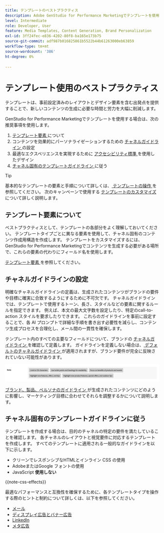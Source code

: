 ```yaml
---
title: テンプレートのベストプラクティス
description: Adobe GenStudio for Performance Marketingでテンプレートを使用する際は、ベストプラクティスに従ってください。
level: Intermediate
role: Developer, User
feature: Media Templates, Content Generation, Brand Personalization
exl-id: 3ff24fec-e836-4202-80f8-ba165e173b75
source-git-commit: adf987b016825861b5522b44b61263000eb63859
workflow-type: tm+mt
source-wordcount: '386'
ht-degree: 0%

---
```


# テンプレート使用のベストプラクティス

テンプレートは、事前設定済みのレイアウトとデザイン要素を含む出発点を提供することで、新しいコンテンツの生成に必要な時間と労力を大幅に削減します。

GenStudio for Performance Marketingでテンプレートを使用する場合は、次の推奨事項を使用します。

1. [ テンプレート要素 ](#know-about-template-elements) について
1. コンテンツを効果的にパーソナライゼーションするための [ チャネルガイドライン ](#configure-channel-guidelines) の設定
1. 最適なエクスペリエンスを実現するために [ アクセシビリティ標準 ](accessibility-for-templates.md) を使用したデザイン
1. [ チャネル固有のテンプレートガイドライン ](#follow-channel-specific-template-guidelines) に従う

>[!TIP]
>
>基本的なテンプレートの要素と手順について詳しくは、[ テンプレートの操作 ](use-templates.md) を参照してください。 次のキャンペーンで使用する [ テンプレートのカスタマイズ ](customize-template.md) について詳しく説明します。

## テンプレート要素について

ベストプラクティスとして、テンプレートの各部分をよく理解しておいてください。 テンプレートタイプごとに異なる要素を使用して、チャネル固有のコンテンツ作成用構造を作成します。 テンプレートをカスタマイズするには、GenStudio for Performance Marketingでコンテンツを生成する必要がある場所で、これらの要素の代わりにフィールド名を使用します。

[ テンプレート要素 ](use-templates.md#template-elements) を参照してください。

## チャネルガイドラインの設定

明確なチャネルガイドラインの定義は、生成されたコンテンツがブランドの要件や目標に確実に合致するようにするために不可欠です。 チャネルガイドラインでは、テンプレートで使用するトーン、長さ、スタイルなどの要素に関するルールを指定できます。 例えば、本文の最大文字数を設定したり、特定のcall-to-action スタイルを要求したりできます。 これらのガイドラインを事前に設定することで、各 AI プロンプトで詳細な手順を書き出す必要性を減らし、コンテンツ生成プロセスを合理化し、メール間の一貫性を確保します。

テンプレート内のすべての主要なフィールドについて、ブランドの [ チャネルガイドライン ](/help/user-guide/guidelines/brands.md#channel-guidelines) を確認して定義します。 ガイドラインを定義しない場合は、[ デフォルトのチャネルガイドライン ](/help/user-guide/guidelines/brands.md#default-channel-guidelines) が適用されますが、ブランド要件が完全に反映されていない可能性があります。

![ ボディ仕様 ](/help/assets/channel-email-body.png)

[ ブランド、製品、ペルソナのガイドライン ](/help/user-guide/guidelines/overview.md) が生成されたコンテンツにどのように影響し、マーケティング目標に合わせてそれらを調整するかについて説明します。

## チャネル固有のテンプレートガイドラインに従う

テンプレートを作成する場合は、目的のチャネルの特定の要件を満たしていることを確認します。 各チャネルのレイアウトと視覚要件に対応するテンプレートを作成します。 すべてのテンプレートに適用される一般的なガイドラインを以下に示します。

- クリーンでレスポンシブなHTMLとインライン CSS の使用
- AdobeまたはGoogle フォントの使用
- JavaScript **使用しない**

{{note-css-effects}}

最適なパフォーマンスと互換性を確保するために、各テンプレートタイプを操作する際のヒントと制約について詳しくは、以下を参照してください。

- [メール](/help/user-guide/templates/email-template.md)
- [ディスプレイ広告とバナー広告](/help/user-guide/templates/display-template.md)
- [LinkedIn](/help/user-guide/templates/linkedin-template.md)
- [メタ広告](/help/user-guide/templates/meta-template.md)
